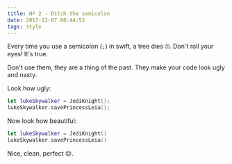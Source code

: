 ```yaml
---
title: Nº 2 - Ditch the semicolon
date: 2017-12-07 00:44:52
tags: style
---
```


Every time you use a semicolon (`;`) in swift, a tree dies 🙄. Don't roll your eyes! It's true.

Don't use them, they are a thing of the past. They make your code look ugly and nasty.

Look how ugly:

```swift
let lukeSkywalker = JediKnight();
lukeSkywalker.savePrincessLeia();
```
Now look how beautiful:

```swift
let lukeSkywalker = JediKnight()
lukeSkywalker.savePrincessLeia()
```
Nice, clean, perfect 😌. 
